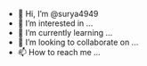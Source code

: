 - 👋 Hi, I’m @surya4949
- 👀 I’m interested in ...
- 🌱 I’m currently learning ...
- 💞️ I’m looking to collaborate on ...
- 📫 How to reach me ...

<!---
surya4949/surya4949 is a ✨ special ✨ repository because its `README.md` (this file) appears on your GitHub profile.
You can click the Preview link to take a look at your changes.
--->
